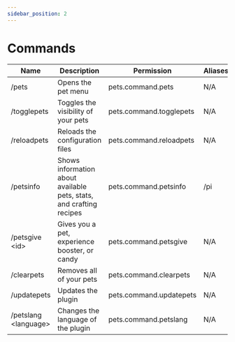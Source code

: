```yaml
---
sidebar_position: 2
---
```


# Commands

| Name | Description | Permission | Aliases | Default |
| --- | --- | --- | --- | --- |
| /pets | Opens the pet menu | pets.command.pets | N/A | Yes |
| /togglepets | Toggles the visibility of your pets | pets.command.togglepets | N/A | Yes |
| /reloadpets | Reloads the configuration files | pets.command.reloadpets | N/A | OP |
| /petsinfo | Shows information about available pets, stats, and crafting recipes | pets.command.petsinfo | /pi | Yes |
| /petsgive &lt;id&gt; | Gives you a pet, experience booster, or candy | pets.command.petsgive | N/A | OP |
| /clearpets | Removes all of your pets | pets.command.clearpets | N/A | Yes |
| /updatepets | Updates the plugin | pets.command.updatepets | N/A | OP |
| /petslang &lt;language&gt; | Changes the language of the plugin | pets.command.petslang | N/A | OP |
